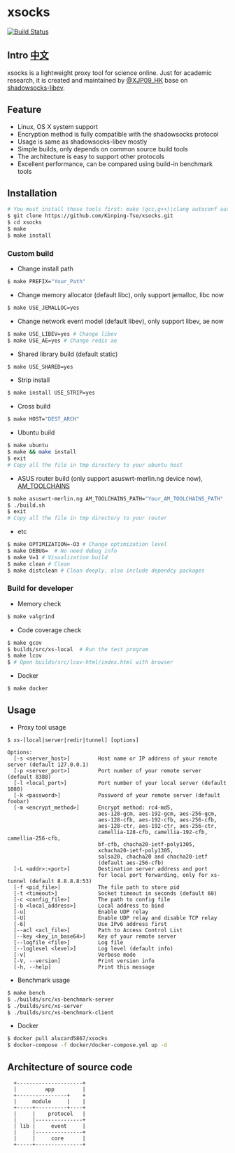 # xsocks

[![Build Status](https://travis-ci.com/Kinping-Tse/xsocks.svg?branch=master)](https://travis-ci.com/Kinping-Tse/xsocks)

## Intro [中文][readme_zh]

xsocks is a lightweight proxy tool for science online. Just for academic research, it is created and maintained by [@XJP09_HK][XJP] base on [shadowsocks-libev][].

## Feature

* Linux, OS X system support
* Encryption method is fully compatible with the shadowsocks protocol
* Usage is same as shadowsocks-libev mostly
* Simple builds, only depends on common source build tools
* The architecture is easy to support other protocols
* Excellent performance, can be compared using build-in benchmark tools

## Installation

```sh
# You must install these tools first: make (gcc,g++)|clang autoconf automake libtool git pkg-config
$ git clone https://github.com/Kinping-Tse/xsocks.git
$ cd xsocks
$ make
$ make install
```
### Custom build

* Change install path

```sh
$ make PREFIX="Your_Path"
```
* Change memory allocator (default libc), only support jemalloc, libc now

```sh
$ make USE_JEMALLOC=yes
```
* Change network event model (default libev), only support libev, ae now

```sh
$ make USE_LIBEV=yes # Change libev
$ make USE_AE=yes # Change redis ae
```
* Shared library build (default static)

```sh
$ make USE_SHARED=yes
```
* Strip install

```sh
$ make install USE_STRIP=yes
```
* Cross build

```sh
$ make HOST="DEST_ARCH"
```
* Ubuntu build

```sh
$ make ubuntu
$ make && make install
$ exit
# Copy all the file in tmp directory to your ubuntu host
```
* ASUS router build (only support asuswrt-merlin.ng device now), [AM_TOOLCHAINS][]

```sh
$ make asuswrt-merlin.ng AM_TOOLCHAINS_PATH="Your_AM_TOOLCHAINS_PATH"
$ ./build.sh
$ exit
# Copy all the file in tmp directory to your router
```
* etc

```sh
$ make OPTIMIZATION=-O3 # Change optimization level
$ make DEBUG=  # No need debug info
$ make V=1 # Visualization build
$ make clean # Clean
$ make distclean # Clean deeply, also include dependcy packages
```
### Build for developer

* Memory check

```sh
$ make valgrind
```
* Code coverage check

```sh
$ make gcov
$ builds/src/xs-local  # Run the test program
$ make lcov
$ # Open builds/src/lcov-html/index.html with browser
```
* Docker

```sh
$ make docker
```
## Usage

* Proxy tool usage

```
$ xs-[local|server|redir|tunnel] [options]

Options:
  [-s <server_host>]         Host name or IP address of your remote server (default 127.0.0.1)
  [-p <server_port>]         Port number of your remote server (default 8388)
  [-l <local_port>]          Port number of your local server (default 1080)
  [-k <password>]            Password of your remote server (default foobar)
  [-m <encrypt_method>]      Encrypt method: rc4-md5,
                             aes-128-gcm, aes-192-gcm, aes-256-gcm,
                             aes-128-cfb, aes-192-cfb, aes-256-cfb,
                             aes-128-ctr, aes-192-ctr, aes-256-ctr,
                             camellia-128-cfb, camellia-192-cfb, camellia-256-cfb,
                             bf-cfb, chacha20-ietf-poly1305,
                             xchacha20-ietf-poly1305,
                             salsa20, chacha20 and chacha20-ietf
                             (default aes-256-cfb)
  [-L <addr>:<port>]         Destination server address and port
                             for local port forwarding, only for xs-tunnel (default 8.8.8.8:53)
  [-f <pid_file>]            The file path to store pid
  [-t <timeout>]             Socket timeout in seconds (default 60)
  [-c <config_file>]         The path to config file
  [-b <local_address>]       Local address to bind
  [-u]                       Enable UDP relay
  [-U]                       Enable UDP relay and disable TCP relay
  [-6]                       Use IPv6 address first
  [--acl <acl_file>]         Path to Access Control List
  [--key <key_in_base64>]    Key of your remote server
  [--logfile <file>]         Log file
  [--loglevel <level>]       Log level (default info)
  [-v]                       Verbose mode
  [-V, --version]            Print version info
  [-h, --help]               Print this message
```
* Benchmark usage

```sh
$ make bench
$ ./builds/src/xs-benchmark-server
$ ./builds/src/xs-server
$ ./builds/src/xs-benchmark-client
```
* Docker

```sh
$ docker pull alucard5867/xsocks
$ docker-compose -f docker/docker-compose.yml up -d
```

## Architecture of source code

```
  +---------------------+
  |         app         |
  +----------------+    +
  |     module     |    |
  +-----+----------+----+
  |     |    protocol   |
  |     |---------------+
  | lib |     event     |
  |     |---------------+
  |     |     core      |
  +-----+---------------+
```

[readme_zh]: https://github.com/Kinping-Tse/xsocks/blob/master/README_zh.md
[XJP]: https://github.com/Kinping-Tse "XJP09_HK"
[shadowsocks-libev]: https://github.com/shadowsocks/shadowsocks-libev "shadowsocks-libev"
[AM_TOOLCHAINS]: https://github.com/RMerl/am-toolchains
